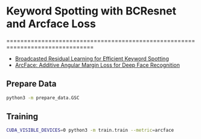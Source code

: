 # Keyword Spotting with BCResnet and Arcface Loss 
===============================================================================
- [Broadcasted Residual Learning for Efficient Keyword Spotting](https://arxiv.org/abs/2106.04140)
- [ArcFace: Additive Angular Margin Loss for Deep Face Recognition](https://arxiv.org/abs/1801.07698)
## Prepare Data

```bash
python3 -m prepare_data.GSC
```
## Training 
```bash
CUDA_VISIBLE_DEVICES=0 python3 -m train.train --metric=arcface 
```















<!-- # Download data 
python3 -m prepare_data.download_data
# Build json 
python3 -m main.py -scenario   -->